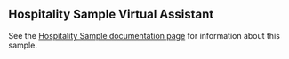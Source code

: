 ## Hospitality Sample Virtual Assistant
See the [Hospitality Sample documentation page]({{site.baseurl}}/reference/virtual-assistant/hospitalitysample/) for information about this sample.
